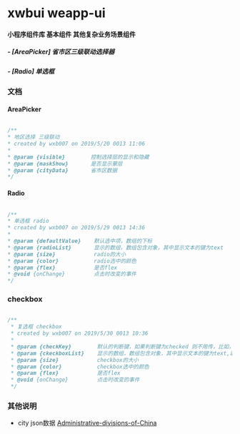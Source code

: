 # xwbui weapp-ui

#### 小程序组件库 基本组件 其他复杂业务场景组件

##### - [AreaPicker] 省市区三级联动选择器
##### - [Radio]      单选框

### 文档
#### AreaPicker
```js

/**
* 地区选择 三级联动
* created by wxb007 on 2019/5/20 0013 11:06
* 
* @param {visible}  	  控制选择层的显示和隐藏
* @param {maskShow}       是否显示蒙层
* @param {cityData}       省市区数据
*/

```
#### Radio
```js

/**
* 单选框 radio
* created by wxb007 on 2019/5/29 0013 14:36
* 
* @param {defaultValue}    默认选中项，数组的下标
* @param {radioList}       显示的数组，数组包含对象，其中显示文本的键为text
* @param {size}            radio的大小
* @param {color}           radio选中的颜色
* @param {flex}            是否flex
* @void {onChange}         点击时改变的事件
*/

```
### checkbox
```js

/**
 * 复选框 checkbox
 * created by wxb007 on 2019/5/30 0013 10:36
 * 
 * @param {checkKey}        默认的判断键，如果判断键为checked 则不用传，比如，是否选中的判断条件是ispay,则传值ispay
 * @param {ckeckboxList}    显示的数组，数组包含对象，其中显示文本的键为text,以及判断条件
 * @param {size}            checkbox的大小
 * @param {color}           checkbox选中的颜色
 * @param {flex}            是否flex
 * @void {onChange}         点击时改变的事件
 */

```

### 其他说明

-   city json数据 [Administrative-divisions-of-China](https://github.com/modood/Administrative-divisions-of-China)

